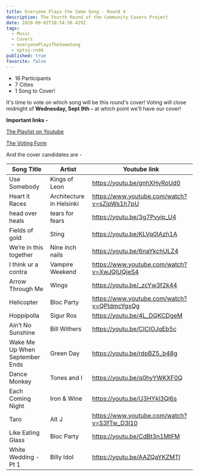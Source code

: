 ```yaml
---
title: Everyone Plays the Same Song - Round 4
description: The Fourth Round of the Community Covers Project
date: 2020-09-02T18:54:56.429Z
tags:
  - Music
  - Covers
  - everyonePlaysTheSameSong
  - eptss-rnd4
published: true
favorite: false
---
```

* 16 Participants
* 7 Cities
* 1 Song to Cover!

It's time to vote on which song will be this round's cover! Voting will close midnight of **Wednesday, Sept 9th -** at which point we'll have our cover!

**Important links -**  

[The Playlist on Youtube](https://www.youtube.com/playlist?list=PLDkm3cHHN23Gnx9zkZCe9NgUXeFvGUdj7)

[The Voting Form](https://forms.gle/CxbaFmvoRCno3wJ77)

And the cover candidates are -

| Song Title                     | Artist                   | Youtube link                                |
| ------------------------------ | ------------------------ | ------------------------------------------- |
| Use Somebody                   | Kings of Leon            | https://youtu.be/gnhXHvRoUd0                |
| Heart it Races                 | Architecture in Helsinki | https://www.youtube.com/watch?v=sZjpWs1h7pU |
| head over heals                | tears for fears          | https://youtu.be/3g7Pvyip_U4                |
| Fields of gold                 | Sting                    | https://youtu.be/KLVq0IAzh1A                |
| We’re in this together         | Nine inch nails          | https://youtu.be/6naYkchULZ4                |
| I think ur a contra            | Vampire Weekend          | https://www.youtube.com/watch?v=XwJQlUQjeS4 |
| Arrow Through Me               | Wings                    | https://youtu.be/_zcYw3f2k44                |
| Helicopter                     | Bloc Party               | https://www.youtube.com/watch?v=QPIdmcYgxQg |
| Hoppípolla                     | Sigur Ros                | https://youtu.be/4L_DQKCDgeM                |
| Ain’t No Sunshine              | Bill Withers             | https://youtu.be/CICIOJqEb5c                |
| Wake Me Up When September Ends | Green Day                | https://youtu.be/rdpBZ5_b48g                |
| Dance Monkey                   | Tones and I              | https://youtu.be/q0hyYWKXF0Q                |
| Each Coming Night              | Iron & Wine              | https://youtu.be/U3HYkl3Ql6s                |
| Taro                           | Alt J                    | https://www.youtube.com/watch?v=S3fTw_D3l10 |
| Like Eating Glass              | Bloc Party               | https://youtu.be/CdBt3n1MtFM                |
| White Wedding - Pt 1           | Billy Idol               | https://youtu.be/AAZQaYKZMTI                |